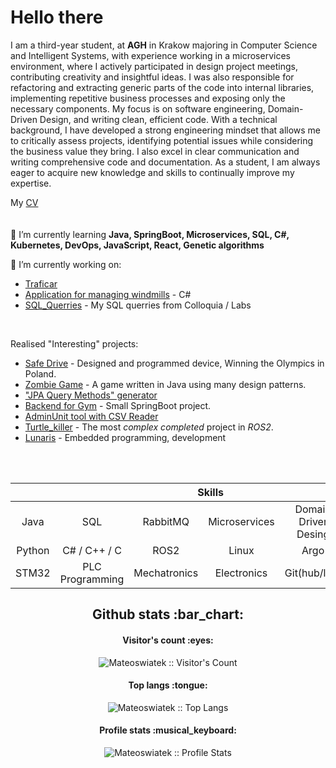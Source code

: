 # Hello there 
I am a third-year student, at **AGH** in Krakow majoring in Computer Science and Intelligent Systems, with experience working in a microservices environment, where I actively participated in design project meetings, contributing creativity and insightful ideas. I was also responsible for refactoring and extracting generic parts of the code into internal libraries, implementing repetitive business processes and exposing only the necessary components. My focus is on software engineering, Domain-Driven Design, and writing clean, efficient code.
With a technical background, I have developed a strong engineering mindset that allows me to critically assess projects, identifying potential issues while considering the business value they bring. I also excel in clear communication and writing comprehensive code and documentation. As a student, I am always eager to acquire new knowledge and skills to continually improve my expertise.

My [CV](https://github.com/Mateoswiatek/Mateoswiatek/blob/main/CV_Mateusz_Swiatek.pdf)<br>
<br><br>
🌱 I’m currently learning **Java, SpringBoot, Microservices, SQL, C#, Kubernetes, DevOps, JavaScript, React, Genetic algorithms**
<br>

🔭 I’m currently working on:
- [Traficar](https://traficar.pl/)
- [Application for managing windmills](https://github.com/Mateoswiatek/WindmillsManagment) - C#
- [SQL_Querries](https://github.com/Mateoswiatek/SQL_Querries) - My SQL querries from Colloquia / Labs
<br>

Realised "Interesting" projects:
- [Safe Drive](https://www.youtube.com/watch?v=f3RRo53PAh8) - Designed and programmed device, Winning the Olympics in Poland.
- [Zombie Game](https://github.com/Mateoswiatek/JavaZombieGame) - A game written in Java using many design patterns.
- ["JPA Query Methods" generator](https://github.com/Mateoswiatek/SqlFromMethodNames/tree/master)
- [Backend for Gym](https://github.com/Mateoswiatek/GymBackend) - Small SpringBoot project.
- [AdminUnit tool with CSV Reader](https://github.com/Mateoswiatek/AdminUnit_tool_with_CSV_Reader-)
- [Turtle_killer](https://github.com/Mateoswiatek/ROS2_follow_turtle_robot) - The most *complex completed* project in *ROS2*.
- [Lunaris](https://www.orbital-space.com/lunarmission) - Embedded programming, development


<br><br>

<div align="center">
  <table>
    <thead>
      <tr>
        <th colspan="7">Skills</th>
      </tr>
    </thead>
    <tr>
     <td align="center" width=110>Java</td>
     <td align="center" width=110>SQL</td>
     <td align="center" width=110>RabbitMQ</td>
     <td align="center" width=110>Microservices</td>
     <td align="center" width=110>Domain Driver Desing</td>
     <td align="center" width=110>Kubernetes</td>
    </tr>
    <tr>
     <td align="center" width=110>Python</td>
     <td align="center" width=110>C# / C++ / C</td>
     <td align="center" width=110>ROS2</td>
     <td align="center" width=110>Linux</td>
     <td align="center" width=110>Argo</td>
     <td align="center" width=110>Elastic</td>
    </tr>
    <tr>
     <td align="center" width=110>STM32</td>
     <td align="center" width=110>PLC Programming</td>
     <td align="center" width=110>Mechatronics</td>
     <td align="center" width=110>Electronics</td>
     <td align="center" width=110>Git(hub/lab)</td>
     <td align="center" width=110>PCB design</td>
    </tr>
  </table>
  



<h2 align="center">Github stats :bar_chart:</h2>

<h4 align="center">Visitor's count :eyes:</h4>

<p align="center"><img src="https://profile-counter.glitch.me/{Mateoswiatek}/count.svg" alt="Mateoswiatek :: Visitor's Count" /></p>

<h4 align="center">Top langs :tongue:</h4>

<p align="center"><img src="https://github-readme-stats.vercel.app/api/top-langs/?username=Mateoswiatek&langs_count=10&theme=tokyonight&layout=compact" alt="Mateoswiatek :: Top Langs" /></p>

<h4 align="center">Profile stats :musical_keyboard:</h4>

<p align="center"><img src="https://github-readme-stats.vercel.app/api?username=Mateoswiatek&show_icons=true&title_color=fff&icon_color=79ff97&text_color=9f9f9f&bg_color=151515" alt="Mateoswiatek :: Profile Stats" /></p>
